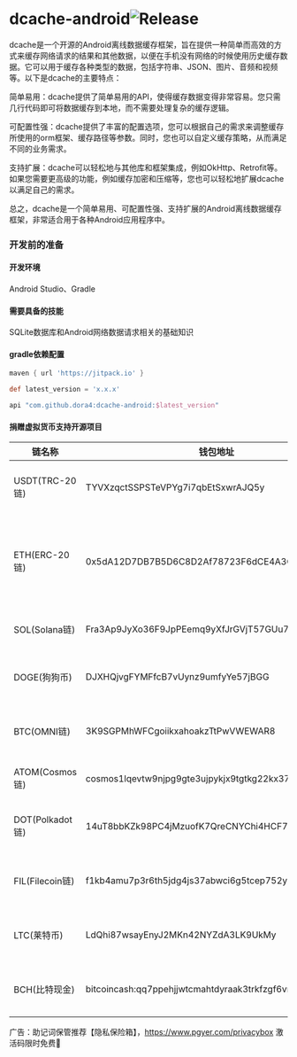 # dcache-android![Release](https://jitpack.io/v/dora4/dcache-android.svg)

dcache是一个开源的Android离线数据缓存框架，旨在提供一种简单而高效的方式来缓存网络请求的结果和其他数据，以便在手机没有网络的时候使用历史缓存数据。它可以用于缓存各种类型的数据，包括字符串、JSON、图片、音频和视频等。以下是dcache的主要特点：

简单易用：dcache提供了简单易用的API，使得缓存数据变得非常容易。您只需几行代码即可将数据缓存到本地，而不需要处理复杂的缓存逻辑。

可配置性强：dcache提供了丰富的配置选项，您可以根据自己的需求来调整缓存所使用的orm框架、缓存路径等参数。同时，您也可以自定义缓存策略，从而满足不同的业务需求。

支持扩展：dcache可以轻松地与其他库和框架集成，例如OkHttp、Retrofit等。如果您需要更高级的功能，例如缓存加密和压缩等，您也可以轻松地扩展dcache以满足自己的需求。

总之，dcache是一个简单易用、可配置性强、支持扩展的Android离线数据缓存框架，非常适合用于各种Android应用程序中。









### 开发前的准备

#### 开发环境

Android Studio、Gradle

#### 需要具备的技能

SQLite数据库和Android网络数据请求相关的基础知识

#### gradle依赖配置

```groovy
maven { url 'https://jitpack.io' }

def latest_version = 'x.x.x'

api "com.github.dora4:dcache-android:$latest_version"
```

#### 捐赠虚拟货币支持开源项目

| 链名称            | 钱包地址                                               | 备注                                                         |
| --------------- | ------------------------------------------------------ | ------------------------------------------------------------ |
| USDT(TRC-20链)  | TYVXzqctSSPSTeVPYg7i7qbEtSxwrAJQ5y                     | 先发送github用户名至邮箱dora924666990@gmail.com再发送加密货币（推荐，转账快且手续费低） |
| ETH(ERC-20链)   | 0x5dA12D7DB7B5D6C8D2Af78723F6dCE4A3C89caB9             | 先发送github用户名至邮箱dora924666990@gmail.com再发送加密货币，以太坊L1本链的chainId=1，如为以太坊兼容链，请在邮箱中说明，比如bsc的chainId=56，polygon的chainId=137 |
| SOL(Solana链)   | Fra3Ap9JyXo36F9JpPEemq9yXfJrGVjT57GUu7MPG9Dd           | 先发送github用户名至邮箱dora924666990@gmail.com再发送加密货币 |
| DOGE(狗狗币)    | DJXHQjvgFYMFfcB7vUynz9umfyYe57jBGG                     | 先发送github用户名至邮箱dora924666990@gmail.com再发送加密货币，打赏专用货币 |
| BTC(OMNI链)     | 3K9SGPMhWFCgoiikxahoakzTtPwVWEWAR8                     | 先发送github用户名至邮箱dora924666990@gmail.com再发送加密货币，转账较慢，安全性极高 |
| ATOM(Cosmos链)  | cosmos1lqevtw9njpg9gte3ujpykjx9tgtkg22kx37zgq          | 先发送github用户名至邮箱dora924666990@gmail.com再发送加密货币 |
| DOT(Polkadot链) | 14uT8bbKZk98PC4jMzuofK7QreCNYChi4HCF72Lv5CzzqpTN       | 先发送github用户名至邮箱dora924666990@gmail.com再发送加密货币，转账快，手续费适中 |
| FIL(Filecoin链) | 	f1kb4amu7p3r6th5jdg4js37abwci6g5tcep752yi              | 先发送github用户名至邮箱dora924666990@gmail.com再发送加密货币，转账慢，但手续费极低 |
| LTC(莱特币)   | LdQhi87wsayEnyJ2MKn42NYZdA3LK9UkMy | 先发送github用户名至邮箱dora924666990@gmail.com再发送加密货币，转账速度适中，手续费很低 |
| BCH(比特现金)   | bitcoincash:qq7ppehjjwtcmahtdyraak3trkfzgf6vnv29wnufun | 先发送github用户名至邮箱dora924666990@gmail.com再发送加密货币，转账速度适中，手续费很低 |

广告：助记词保管推荐【隐私保险箱】，https://www.pgyer.com/privacybox 激活码限时免费🎉

